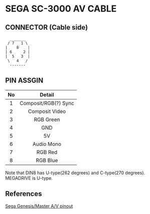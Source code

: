 
# SEGA SC-3000 AV CABLE

## CONNECTOR (Cable side)

```
  _______
 / 7   1 \
|    8    |
| 6     2 |
|  5   3  |
 \   4   /
  -------
```

## PIN ASSGIN

|No|Detail|
|:-:|:-:|
|1|Composit/RGB(?) Sync|
|2|Composit Video|
|3|RGB Green|
|4|GND|
|5|5V|
|6|Audio Mono|
|7|RGB Red|
|8|RGB Blue|

Note that DIN8 has U-type(262 degrees) and C-type(270 degrees). MEGADRIVE is U-type.

## References

[Sega Genesis/Master A/V pinout](https://pinouts.ru/Game/sega1_pinout.shtml)
